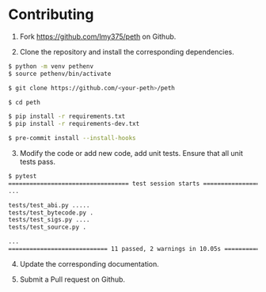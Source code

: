 # Contributing

1. Fork https://github.com/lmy375/peth on Github.

2. Clone the repository and install the corresponding dependencies.

```sh
$ python -m venv pethenv
$ source pethenv/bin/activate

$ git clone https://github.com/<your-peth>/peth

$ cd peth

$ pip install -r requirements.txt
$ pip install -r requirements-dev.txt

$ pre-commit install --install-hooks
```

3. Modify the code or add new code, add unit tests. Ensure that all unit tests pass.

```sh
$ pytest
================================== test session starts ==================================
...                                                                 

tests/test_abi.py .....                                                           [ 45%]
tests/test_bytecode.py .                                                          [ 54%]
tests/test_sigs.py ....                                                           [ 90%]
tests/test_source.py .                                                            [100%]

...
============================ 11 passed, 2 warnings in 10.05s ============================
```

4. Update the corresponding documentation.

5. Submit a Pull request on Github.